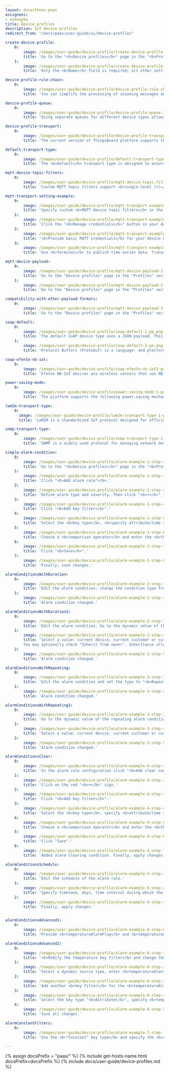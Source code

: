 ```yaml
---
layout: docwithnav-paas
assignees:
- ashvayka
title: Device profiles
description: IoT device profiles
redirect_from: "/docs/paas/user-guide/ui/device-profiles"

create-device-profile:
    0:
        image: /images/user-guide/device-profile/create-device-profile-1-pe.png
        title: 'Go to the "<b>Device profiles</b>" page in the "<b>Profiles</b>" section. Click the "<b>+</b>" icon in the upper-right corner and select "<b>Create new device profile</b>" from the dropdown menu.'
    1:
        image: /images/user-guide/device-profile/create-device-profile-2-pe.png
        title: 'Only the <b>Name</b> field is required; all other settings are optional. Click "<b>Add</b>" to create the device profile.'

device-profile-rule-chain:
    0:
        image: /images/user-guide/device-profile/device-profile-rule-chain-1-pe.png
        title: 'You can simplify the processing of incoming messages and events from any device by assigning separate rule chains to device profiles based on device type, instead of using the default rule chain.'

device-profile-queue:
    0:
        image: /images/user-guide/device-profile/device-profile-queue-1-pe.png
        title: 'Using separate queues for different device types allows isolated and prioritized processing, ensuring critical events like fire alarms are handled promptly despite high system load.'

device-profile-transport:
    0:
        image: /images/user-guide/device-profile/device-profile-transport-1-pe.png
        title: 'The current version of ThingsBoard platform supports the following transport types: <b>Default, MQTT, CoAP, LWM2M, SNMP</b>.'

default-transport-type:
    0:
        image: /images/user-guide/device-profile/default-transport-type-1-pe.png
        title: 'The <b>Default</b> transport type is designed to ensure compatibility with earlier versions of the platform. Devices using this type can connect through ThingsBoard&#39;s standard APIs: <b>MQTT</b>, <b>HTTP</b>, and <b>CoAP</b>. It requires no special configuration.'

mqtt-device-topic-filters:
    0:
        image: /images/user-guide/device-profile/mqtt-device-topic-filters-1-pe.png
        title: 'Custom MQTT topic filters support <b>single-level (+)</b> and <b>multi-level (#) wildcards</b>, making it possible to connect to almost any <b>MQTT-based device</b> that sends payloads in <b>JSON</b> or <b>Protobuf</b> format.'

mqtt-transport-setting-example:
    0:
        image: /images/user-guide/device-profile/mqtt-transport-example-1-pe.png
        title: 'Specify custom <b>MQTT device topic filters</b> in the device profile.'
    1:
        image: /images/user-guide/device-profile/mqtt-transport-example-2-pe.png
        title: 'Click the "<b>Manage credentials</b>" button in your device details.'
    2:
        image: /images/user-guide/device-profile/mqtt-transport-example-3-pe.png
        title: '<b>Provide basic MQTT credentials</b> for your device with the client id &#39;c1&#39;, username &#39;t1&#39; and password &#39;secret&#39;.'
    3:
        image: /images/user-guide/device-profile/mqtt-transport-example-4-pe.png
        title: 'Use <b>Terminal</b> to publish time-series data. Transmitted data will be displayed in the <b>"Latest telemetry" tab</b> of the device.'

mqtt-device-payload:
    0:
        image: /images/user-guide/device-profile/mqtt-device-payload-1-pe.png
        title: 'Go to the "Device profiles" page in the "Profiles" section. Click the "+" icon in the upper-right corner and select "Create new device profile" from the dropdown menu.'
    1:
        image: /images/user-guide/device-profile/mqtt-device-payload-2-pe.png
        title: 'Go to the "Device profiles" page in the "Profiles" section. Click the "+" icon in the upper-right corner and select "Create new device profile" from the dropdown menu.'

compatibility-with-other-payload-formats:
    0:
        image: /images/user-guide/device-profile/mqtt-device-payload-3-pe.png
        title: 'Go to the "Device profiles" page in the "Profiles" section. Click the "+" icon in the upper-right corner and select "Create new device profile" from the dropdown menu.'

coap-default:
    0:
        image: /images/user-guide/device-profile/coap-default-1-pe.png
        title: 'The default CoAP device type uses a JSON payload. This supports basic CoAP APIs similar to the default transport type. You can also configure devices to transmit data using Protocol Buffers (Protobuf) by changing the CoAP device payload setting to Protobuf.'
    1:
        image: /images/user-guide/device-profile/coap-default-2-pe.png
        title: 'Protocol Buffers (Protobuf) is a language- and platform-neutral method of serializing structured data, designed primarily to reduce the size of transmitted data.'

coap-efento-nb-iot:
    0:
        image: /images/user-guide/device-profile/coap-efento-nb-iot1-pe.png
        title: 'Efento NB-IoT devices are wireless sensors that use NB-IoT technology for energy-efficient transmission of telemetry data (e.g., temperature, humidity, pressure, open/close, leakage, and more). You can integrate them with ThingsBoard using the built-in CoAP transport, which receives messages from the devices, decodes them using Protobuf, and stores telemetry data on the platform. This data becomes instantly available for viewing, charting, dashboarding, alarm setup, and automation.'

power-saving-mode:
    0:
        image: /images/user-guide/device-profile/power-saving-mode-1-pe.png
        title: 'The platform supports the following power-saving mechanisms for optimized device operation: Power Saving Mode (PSM), Discontinuous Reception (DRX), Extended Discontinuous Reception (eDRX).'

lwm2m-transport-type:
    0:
      image: /images/user-guide/device-profile/lwm2m-transport-type-1-pe.png
      title: 'LwM2M is a standardized IoT protocol designed for efficient management of resource-constrained devices. It enables centralized configuration, remote firmware updates, and real-time device monitoring.'

snmp-transport-type:
    0:
        image: /images/user-guide/device-profile/snmp-transport-type-1-pe.png
        title: 'SNMP is a widely used protocol for managing network devices such as routers, switches, and servers. It enables the collection and analysis of device status and performance data.'

simple-alarm-condition:
    0:
        image: /images/user-guide/device-profile/alarm-example-1-step-1-pe.png
        title: 'Go to the "<b>Device profiles</b>" page in the "<b>Profiles</b>" section. Select your device profile (e.g., Thermostats). Navigate to the "Alarm rules" tab and click the "pencil" icon to edit.'
    1:
        image: /images/user-guide/device-profile/alarm-example-1-step-2-pe.png
        title: 'Click "<b>Add alarm rule"</b>.'
    2:
        image: /images/user-guide/device-profile/alarm-example-1-step-3-pe.png
        title: 'Define alarm type and severity. Then click "<b>+</b>" icon to add a new alarm condition.'
    3:
        image: /images/user-guide/device-profile/alarm-example-1-step-4-pe.png
        title: 'Click "<b>Add key filter</b>".'
    4:
        image: /images/user-guide/device-profile/alarm-example-1-step-5-pe.png
        title: 'Select the <b>key type</b>, <b>specify attribute/time series key name</b>, and choose the <b>value type</b>. Then click "<b>Add</b>" under the "<b>Filters</b>".'
    5:
        image: /images/user-guide/device-profile/alarm-example-1-step-6-pe.png
        title: 'Choose a <b>comparison operator</b> and enter the <b>threshold value</b>. Click "<b>Add</b>" in the bottom-right corner to confirm.'
    6:
        image: /images/user-guide/device-profile/alarm-example-1-step-7-pe.png
        title: 'Click "<b>Save</b>".'
    7:
        image: /images/user-guide/device-profile/alarm-example-1-step-8-pe.png
        title: 'Finally, save changes.'

alarmСonditionsWithDuration:
    0:
        image: /images/user-guide/device-profile/alarm-example-2-step-1-pe.png
        title: 'Edit the alarm condition: change the condition type from "<b>Simple</b>" to "<b>Duration</b>". Specify the <b>duration value</b> and its <b>unit of measurement</b>. Save changes.'
    1:
        image: /images/user-guide/device-profile/alarm-example-2-step-2-pe.png
        title: 'Alarm condition changed.'

alarmСonditionsWithDuration2:
    0:
        image: /images/user-guide/device-profile/alarm-example-2-step-3-pe.png
        title: 'Edit the alarm condition. Go to the dynamic value of the alarm delay by pressing the "<b>Switch to dynamic value</b>" button.'
    1:      
        image: /images/user-guide/device-profile/alarm-example-2-step-4-pe.png
        title: 'Select a value: current device, current customer or current tenant. And specify the attribute from which the alarm threshold value will be taken.
        You may optionally check "Inherit from owner". Inheritance allows to take the threshold value from customer if it is not set on the device level. If the attribute value is not set on both device and customer levels, rule will take the value from the tenant attributes. Save changes.'
    2:
        image: /images/user-guide/device-profile/alarm-example-2-step-5-pe.png
        title: 'Alarm condition changed.'

alarmСonditionsWithRepeating:
    0:
        image: /images/user-guide/device-profile/alarm-example-3-step-1-pe.png
        title: 'Edit the alarm condition and set the type to "<b>Repeating</b>". Specify the <b>count of events</b>. Save the condition.'
    1:
        image: /images/user-guide/device-profile/alarm-example-3-step-2-pe.png
        title: 'Alarm condition changed.'

alarmСonditionsWithRepeating2:
    0:
        image: /images/user-guide/device-profile/alarm-example-3-step-3-pe.png
        title: 'Go to the dynamic value of the repeating alarm condition by pressing the "<b>Switch to dynamic value" button</b>".'
    1:
        image: /images/user-guide/device-profile/alarm-example-3-step-4-pe.png
        title: 'Select a value: current device, current customer or current tenant. And specify the attribute from which the value will be taken, how many times the threshold value must be exceeded for an alarm to be triggered. You may optionally check "Inherit from owner". Inheritance allows to take the threshold value from customer if it is not set on the device level. If the attribute value is not set on both device and customer levels, rule will take the value from the tenant attributes. Save changes.'
    2:
        image: /images/user-guide/device-profile/alarm-example-3-step-5-pe.png
        title: 'Alarm condition changed.'

alarmСonditionsClear:
    0:
        image: /images/user-guide/device-profile/alarm-example-4-step-1-pe.png
        title: 'In the alarm rule configuration click "<b>Add clear condition</b>" button.'
    1:
        image: /images/user-guide/device-profile/alarm-example-4-step-2-pe.png
        title: 'Click on the red "<b>+</b>" sign.'
    2:
        image: /images/user-guide/device-profile/alarm-example-4-step-3-pe.png
        title: 'Click "<b>Add key filter</b>".'
    3:
        image: /images/user-guide/device-profile/alarm-example-4-step-4-pe.png
        title: 'Select the <b>key type</b>, specify <b>attribute/time series key name</b>, and choose the <b>value type</b>. Then click "<b>Add</b>" under the "<b>Filters</b>".'
    4:
        image: /images/user-guide/device-profile/alarm-example-4-step-5-pe.png
        title: 'Choose a <b>comparison operator</b> and enter the <b>threshold value</b>. Click "<b>Add</b>" in the bottom-right corner to confirm. Click "Add".'
    5:
        image: /images/user-guide/device-profile/alarm-example-4-step-6-pe.png
        title: 'Click "Save".'
    6:
        image: /images/user-guide/device-profile/alarm-example-4-step-7-pe.png
        title: 'Added alarm clearing condition. Finally, apply changes.'

alarmСonditionsSchedule:
    0:
        image: /images/user-guide/device-profile/alarm-example-5-step-1-pe.png
        title: 'Edit the schedule of the alarm rule.'
    1:
        image: /images/user-guide/device-profile/alarm-example-5-step-2-pe.png
        title: 'Specify timezone, days, time interval during which the alarm rule should be active. Click "Save".'
    2:
        image: /images/user-guide/device-profile/alarm-example-5-step-3-pe.png
        title: 'Finally, apply changes.'


alarmСonditionsAdvanced1:
    0:
        image: /images/user-guide/device-profile/alarm-example-6-step-6-pe.png
        title: 'Provide <b>temperatureAlarmFlag</b> and <b>temperatureAlarmThreshold</b> as server attributes for your device.'

alarmСonditionsAdvanced2:
    0:
        image: /images/user-guide/device-profile/alarm-example-6-step-1-pe.png  
        title: '<b>Modify the temperature key filter</b> and change the <b>value type to dynamic</b>.'
    1:
        image: /images/user-guide/device-profile/alarm-example-6-step-2-pe.png
        title: 'Select a dynamic source type, enter <b>temperatureAlarmThreshold</b>, and click "<b>Update</b>". Optionally, check "Inherit from owner". This allows the threshold value to be taken from the customer if it is not set at the device level. If it is not set at either the device or customer level, the rule will use the value from <b>tenant attributes</b>.'
    2:
        image: /images/user-guide/device-profile/alarm-example-6-step-3-pe.png
        title: 'Add another <b>key filter</b> for the <b>temperatureAlarmFlag</b>, then click "<b>Add</b>".'
    3:
        image: /images/user-guide/device-profile/alarm-example-6-step-4-pe.png
        title: 'Select the key type "<b>Attribute</b>", specify <b>temperatureAlarmFlag</b> attribute as the key name, and choose "<b>Boolean</b>" value type. Choose a <b>comparison operator</b> and enter <b>threshold value</b>. Then click "<b>Add</b>".'
    4:
        image: /images/user-guide/device-profile/alarm-example-6-step-5-pe.png
        title: 'Save all changes.'

alarmСonstantFilters:
    0:
        image: /images/user-guide/device-profile/alarm-example-7-step-1-pe.png
        title: 'Use the <b>"Constant" key type</b> and specify the <b>constant value</b> you want to compare with the tenant or customer attribute value. Apply all changes.'

---
```


{% assign docsPrefix = "paas/" %}
{% include get-hosts-name.html docsPrefix=docsPrefix %}
{% include docs/user-guide/device-profiles.md %}
